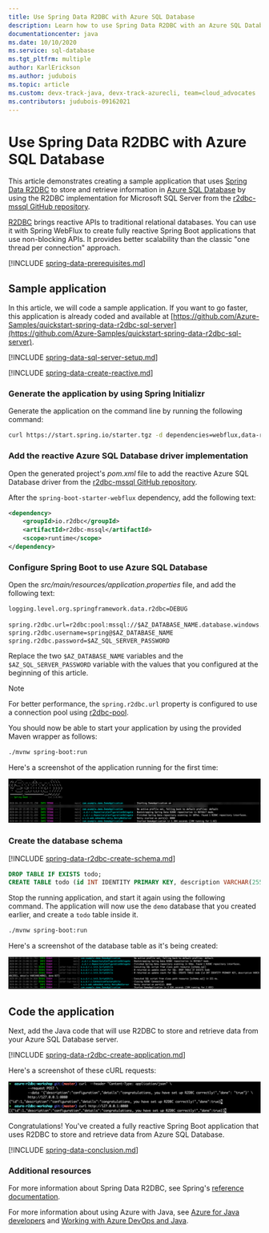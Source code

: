```yaml
---
title: Use Spring Data R2DBC with Azure SQL Database
description: Learn how to use Spring Data R2DBC with an Azure SQL Database.
documentationcenter: java
ms.date: 10/10/2020
ms.service: sql-database
ms.tgt_pltfrm: multiple
author: KarlErickson
ms.author: judubois
ms.topic: article
ms.custom: devx-track-java, devx-track-azurecli, team=cloud_advocates
ms.contributors: judubois-09162021
---
```


# Use Spring Data R2DBC with Azure SQL Database

This article demonstrates creating a sample application that uses [Spring Data R2DBC](https://spring.io/projects/spring-data-r2dbc) to store and retrieve information in [Azure SQL Database](/azure/sql-database/) by using the R2DBC implementation for Microsoft SQL Server from the [r2dbc-mssql GitHub repository](https://github.com/r2dbc/r2dbc-mssql).

[R2DBC](https://r2dbc.io/) brings reactive APIs to traditional relational databases. You can use it with Spring WebFlux to create fully reactive Spring Boot applications that use non-blocking APIs. It provides better scalability than the classic "one thread per connection" approach.

[!INCLUDE [spring-data-prerequisites.md](includes/spring-data-prerequisites.md)]

## Sample application

In this article, we will code a sample application. If you want to go faster, this application is already coded and available at [https://github.com/Azure-Samples/quickstart-spring-data-r2dbc-sql-server](https://github.com/Azure-Samples/quickstart-spring-data-r2dbc-sql-server).

[!INCLUDE [spring-data-sql-server-setup.md](includes/spring-data-sql-server-setup.md)]

[!INCLUDE [spring-data-create-reactive.md](includes/spring-data-create-reactive.md)]

### Generate the application by using Spring Initializr

Generate the application on the command line by running the following command:

```bash
curl https://start.spring.io/starter.tgz -d dependencies=webflux,data-r2dbc -d baseDir=azure-database-workshop -d bootVersion=2.3.4.RELEASE -d javaVersion=8 | tar -xzvf -
```

### Add the reactive Azure SQL Database driver implementation

Open the generated project's *pom.xml* file to add the reactive Azure SQL Database driver from the [r2dbc-mssql GitHub repository](https://github.com/r2dbc/r2dbc-mssql).

After the `spring-boot-starter-webflux` dependency, add the following text:

```xml
<dependency>
    <groupId>io.r2dbc</groupId>
    <artifactId>r2dbc-mssql</artifactId>
    <scope>runtime</scope>
</dependency>
```

### Configure Spring Boot to use Azure SQL Database

Open the *src/main/resources/application.properties* file, and add the following text:

```properties
logging.level.org.springframework.data.r2dbc=DEBUG

spring.r2dbc.url=r2dbc:pool:mssql://$AZ_DATABASE_NAME.database.windows.net:1433/demo
spring.r2dbc.username=spring@$AZ_DATABASE_NAME
spring.r2dbc.password=$AZ_SQL_SERVER_PASSWORD
```

Replace the two `$AZ_DATABASE_NAME` variables and the `$AZ_SQL_SERVER_PASSWORD` variable with the values that you configured at the beginning of this article.

> [!NOTE]
> For better performance, the `spring.r2dbc.url` property is configured to use a connection pool using [r2dbc-pool](https://github.com/r2dbc/r2dbc-pool).

You should now be able to start your application by using the provided Maven wrapper as follows:

```bash
./mvnw spring-boot:run
```

Here's a screenshot of the application running for the first time:

[![The running application](media/configure-spring-data-r2dbc-with-azure-azure-sql/create-azure-sql-01.png)](media/configure-spring-data-r2dbc-with-azure-azure-sql/create-azure-sql-01.png#lightbox)

### Create the database schema

[!INCLUDE [spring-data-r2dbc-create-schema.md](includes/spring-data-r2dbc-create-schema.md)]

```sql
DROP TABLE IF EXISTS todo;
CREATE TABLE todo (id INT IDENTITY PRIMARY KEY, description VARCHAR(255), details VARCHAR(4096), done BIT);
```

Stop the running application, and start it again using the following command. The application will now use the `demo` database that you created earlier, and create a `todo` table inside it.

```bash
./mvnw spring-boot:run
```

Here's a screenshot of the database table as it's being created:

[![Creation of the database table](media/configure-spring-data-r2dbc-with-azure-azure-sql/create-azure-sql-02.png)](media/configure-spring-data-r2dbc-with-azure-azure-sql/create-azure-sql-02.png#lightbox)

## Code the application

Next, add the Java code that will use R2DBC to store and retrieve data from your Azure SQL Database server.

[!INCLUDE [spring-data-r2dbc-create-application.md](includes/spring-data-r2dbc-create-application.md)]

Here's a screenshot of these cURL requests:

[![Test with cURL](media/configure-spring-data-r2dbc-with-azure-azure-sql/create-azure-sql-03.png)](media/configure-spring-data-r2dbc-with-azure-azure-sql/create-azure-sql-03.png#lightbox)

Congratulations! You've created a fully reactive Spring Boot application that uses R2DBC to store and retrieve data from Azure SQL Database.

[!INCLUDE [spring-data-conclusion.md](includes/spring-data-conclusion.md)]

### Additional resources

For more information about Spring Data R2DBC, see Spring's [reference documentation](https://docs.spring.io/spring-data/r2dbc/docs/current/reference/html/#reference).

For more information about using Azure with Java, see [Azure for Java developers](../index.yml) and [Working with Azure DevOps and Java](/azure/devops/).
